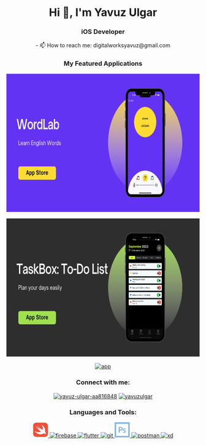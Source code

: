 <h1 align="center">Hi 👋, I'm Yavuz Ulgar</h1>
<h3 align="center">iOS Developer</h3>
<p align="center">
- 📫 How to reach me: digitalworksyavuz@gmail.com
</p>
<h3 align="center">My Featured Applications</h3>
<p align="center">
<a href="https://apps.apple.com/us/app/wordlab-learn-english-words/id6469453478" target="_blank" rel="noreferrer"> <img src="https://github.com/devyavuzulgar/devyavuzulgar/blob/main/wordlab-githup.png?raw=true" alt="app" width="720" height="360"/> </a> </p>
<p align="center">
<a href="https://apps.apple.com/app/taskbox-to-do-list-tasks/id6463778616" target="_blank" rel="noreferrer"> <img src="https://github.com/devyavuzulgar/devyavuzulgar/blob/main/taskbox2.png?raw=true" alt="app" width="720" height="360"/> </a> </p>
<p align="center">
<a href="https://apps.apple.com/us/app/lantra-learn-english/id6450149905" target="_blank" rel="noreferrer"> <img src="https://github-production-user-asset-6210df.s3.amazonaws.com/121100438/245253431-45a74643-2531-46a7-b2d6-a8c213a5f24e.png" alt="app" width="720" height="360"/> </a> </p>
<h3 align="center">Connect with me:</h3>
<p align="center">
<a href="https://linkedin.com/in/yavuz-ulgar-aa816848" target="blank"><img align="center" src="https://raw.githubusercontent.com/rahuldkjain/github-profile-readme-generator/master/src/images/icons/Social/linked-in-alt.svg" alt="yavuz-ulgar-aa816848" height="30" width="40" /></a>
<a href="https://instagram.com/yavuzulgar" target="blank"><img align="center" src="https://raw.githubusercontent.com/rahuldkjain/github-profile-readme-generator/master/src/images/icons/Social/instagram.svg" alt="yavuzulgar" height="30" width="40" /></a>
</p>

<h3 align="center">Languages and Tools:</h3>
<p align="center"> <a href="https://developer.apple.com/swift/" target="_blank" rel="noreferrer"> <img src="https://raw.githubusercontent.com/devicons/devicon/master/icons/swift/swift-original.svg" alt="swift" width="40" height="40"/> </a> <a href="https://firebase.google.com/" target="_blank" rel="noreferrer"> <img src="https://www.vectorlogo.zone/logos/firebase/firebase-icon.svg" alt="firebase" width="40" height="40"/> </a> <a href="https://flutter.dev" target="_blank" rel="noreferrer"> <img src="https://www.vectorlogo.zone/logos/flutterio/flutterio-icon.svg" alt="flutter" width="40" height="40"/> </a> <a href="https://git-scm.com/" target="_blank" rel="noreferrer"> <img src="https://www.vectorlogo.zone/logos/git-scm/git-scm-icon.svg" alt="git" width="40" height="40"/> </a> <a href="https://www.photoshop.com/en" target="_blank" rel="noreferrer"> <img src="https://raw.githubusercontent.com/devicons/devicon/master/icons/photoshop/photoshop-line.svg" alt="photoshop" width="40" height="40"/> </a> <a href="https://postman.com" target="_blank" rel="noreferrer"> <img src="https://www.vectorlogo.zone/logos/getpostman/getpostman-icon.svg" alt="postman" width="40" height="40"/> </a>  <a href="https://www.adobe.com/products/xd.html" target="_blank" rel="noreferrer"> <img src="https://cdn.worldvectorlogo.com/logos/adobe-xd.svg" alt="xd" width="40" height="40"/> </a> </p>

